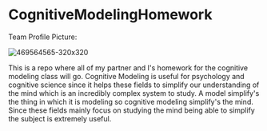 # CognitiveModelingHomework

Team Profile Picture:

![469564565-320x320](https://github.com/user-attachments/assets/60f8ff66-cd75-45e0-b8ff-898c52caf35f)


This is a repo where all of my partner and I's homework for the cognitive modeling class will go.  Cognitive Modeling is useful for psychology and cognitive science since it helps these fields to simplify our understanding of the mind which is an incredibly complex system to study.  A model simplify's the thing in which it is modeling so cognitive modeling simplify's the mind.  Since these fields mainly focus on studying the mind being able to simplify the subject is extremely useful.
